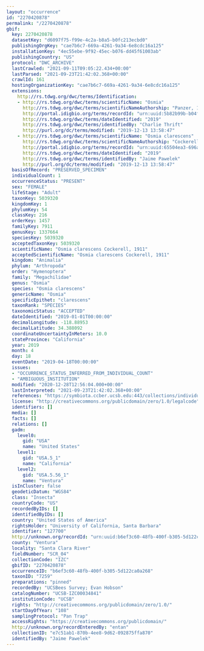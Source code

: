 ```yaml
---
layout: "occurrence"
id: "2270420878"
permalink: "/2270420878"
gbif:
  key: 2270420878
  datasetKey: "d6097f75-f99e-4c2a-b8a5-b0fc213ecbd0"
  publishingOrgKey: "cae7b6c7-669a-4261-9a34-6e8cdc16a125"
  installationKey: "4ec55ebe-9f92-45ec-b076-dd45f61003ab"
  publishingCountry: "US"
  protocol: "DWC_ARCHIVE"
  lastCrawled: "2021-09-11T09:05:22.434+00:00"
  lastParsed: "2021-09-23T21:42:02.368+00:00"
  crawlId: 161
  hostingOrganizationKey: "cae7b6c7-669a-4261-9a34-6e8cdc16a125"
  extensions:
    http://rs.tdwg.org/dwc/terms/Identification:
    - http://rs.tdwg.org/dwc/terms/scientificName: "Osmia"
      http://rs.tdwg.org/dwc/terms/scientificNameAuthorship: "Panzer, 1806"
      http://portal.idigbio.org/terms/recordId: "urn:uuid:5b82b99b-b04f-4b23-ac36-b1ede0f71c77"
      http://rs.tdwg.org/dwc/terms/dateIdentified: "2019"
      http://rs.tdwg.org/dwc/terms/identifiedBy: "Charlie Thrift"
      http://purl.org/dc/terms/modified: "2019-12-13 13:58:47"
    - http://rs.tdwg.org/dwc/terms/scientificName: "Osmia clarescens"
      http://rs.tdwg.org/dwc/terms/scientificNameAuthorship: "Cockerell, 1911"
      http://portal.idigbio.org/terms/recordId: "urn:uuid:65504ea3-696a-4457-a310-e6485256e2a1"
      http://rs.tdwg.org/dwc/terms/dateIdentified: "2019"
      http://rs.tdwg.org/dwc/terms/identifiedBy: "Jaime Pawelek"
      http://purl.org/dc/terms/modified: "2019-12-13 13:58:47"
  basisOfRecord: "PRESERVED_SPECIMEN"
  individualCount: 1
  occurrenceStatus: "PRESENT"
  sex: "FEMALE"
  lifeStage: "Adult"
  taxonKey: 5039320
  kingdomKey: 1
  phylumKey: 54
  classKey: 216
  orderKey: 1457
  familyKey: 7911
  genusKey: 1337664
  speciesKey: 5039320
  acceptedTaxonKey: 5039320
  scientificName: "Osmia clarescens Cockerell, 1911"
  acceptedScientificName: "Osmia clarescens Cockerell, 1911"
  kingdom: "Animalia"
  phylum: "Arthropoda"
  order: "Hymenoptera"
  family: "Megachilidae"
  genus: "Osmia"
  species: "Osmia clarescens"
  genericName: "Osmia"
  specificEpithet: "clarescens"
  taxonRank: "SPECIES"
  taxonomicStatus: "ACCEPTED"
  dateIdentified: "2019-01-01T00:00:00"
  decimalLongitude: -118.88953
  decimalLatitude: 34.388092
  coordinateUncertaintyInMeters: 10.0
  stateProvince: "California"
  year: 2019
  month: 4
  day: 18
  eventDate: "2019-04-18T00:00:00"
  issues:
  - "OCCURRENCE_STATUS_INFERRED_FROM_INDIVIDUAL_COUNT"
  - "AMBIGUOUS_INSTITUTION"
  modified: "2020-12-28T12:56:04.000+00:00"
  lastInterpreted: "2021-09-23T21:42:02.368+00:00"
  references: "https://symbiota.ccber.ucsb.edu:443/collections/individual/index.php?occid=127700"
  license: "http://creativecommons.org/publicdomain/zero/1.0/legalcode"
  identifiers: []
  media: []
  facts: []
  relations: []
  gadm:
    level0:
      gid: "USA"
      name: "United States"
    level1:
      gid: "USA.5_1"
      name: "California"
    level2:
      gid: "USA.5.56_1"
      name: "Ventura"
  isInCluster: false
  geodeticDatum: "WGS84"
  class: "Insecta"
  countryCode: "US"
  recordedByIDs: []
  identifiedByIDs: []
  country: "United States of America"
  rightsHolder: "University of California, Santa Barbara"
  identifier: "127700"
  http://unknown.org/recordId: "urn:uuid:b6ef3c60-48fb-400f-b305-5d122ca0a268"
  county: "Ventura"
  locality: "Santa Clara River"
  fieldNumber: "SCR_04"
  collectionCode: "IZC"
  gbifID: "2270420878"
  occurrenceID: "b6ef3c60-48fb-400f-b305-5d122ca0a268"
  taxonID: "7259"
  preparations: "pinned"
  recordedBy: "UCSBees Survey; Evan Hobson"
  catalogNumber: "UCSB-IZC00034841"
  institutionCode: "UCSB"
  rights: "http://creativecommons.org/publicdomain/zero/1.0/"
  startDayOfYear: "108"
  samplingProtocol: "Pan Trap"
  accessRights: "https://creativecommons.org/publicdomain/"
  http://unknown.org/recordEnteredBy: "entan"
  collectionID: "e7c51ab1-870b-4ee8-9d62-092875ffa870"
  identifiedBy: "Jaime Pawelek"
---
```

